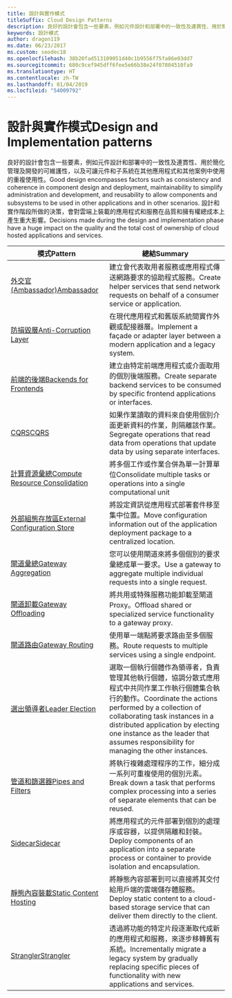 ```yaml
---
title: 設計與實作模式
titleSuffix: Cloud Design Patterns
description: 良好的設計會包含一些要素，例如元件設計和部署中的一致性及連貫性、用於簡化管理及開發的可維護性，以及可讓元件和子系統在其他應用程式和其他案例中使用的重複使用性。 設計和實作階段所做的決策，會對雲端上裝載的應用程式和服務在品質和擁有權總成本上產生重大影響。
keywords: 設計模式
author: dragon119
ms.date: 06/23/2017
ms.custom: seodec18
ms.openlocfilehash: 38b20fad513109051d40c1b9556f75fa86e03dd7
ms.sourcegitcommit: 680c9cef945dff6fee5e66b38e24f07804510fa9
ms.translationtype: HT
ms.contentlocale: zh-TW
ms.lasthandoff: 01/04/2019
ms.locfileid: "54009792"
---
```

# <a name="design-and-implementation-patterns"></a><span data-ttu-id="5d9da-105">設計與實作模式</span><span class="sxs-lookup"><span data-stu-id="5d9da-105">Design and Implementation patterns</span></span>

<span data-ttu-id="5d9da-106">良好的設計會包含一些要素，例如元件設計和部署中的一致性及連貫性、用於簡化管理及開發的可維護性，以及可讓元件和子系統在其他應用程式和其他案例中使用的重複使用性。</span><span class="sxs-lookup"><span data-stu-id="5d9da-106">Good design encompasses factors such as consistency and coherence in component design and deployment, maintainability to simplify administration and development, and reusability to allow components and subsystems to be used in other applications and in other scenarios.</span></span> <span data-ttu-id="5d9da-107">設計和實作階段所做的決策，會對雲端上裝載的應用程式和服務在品質和擁有權總成本上產生重大影響。</span><span class="sxs-lookup"><span data-stu-id="5d9da-107">Decisions made during the design and implementation phase have a huge impact on the quality and the total cost of ownership of cloud hosted applications and services.</span></span>

|                                <span data-ttu-id="5d9da-108">模式</span><span class="sxs-lookup"><span data-stu-id="5d9da-108">Pattern</span></span>                                 |                                                                                                      <span data-ttu-id="5d9da-109">總結</span><span class="sxs-lookup"><span data-stu-id="5d9da-109">Summary</span></span>                                                                                                       |
|------------------------------------------------------------------------|--------------------------------------------------------------------------------------------------------------------------------------------------------------------------------------------------------------------|
|                     [<span data-ttu-id="5d9da-110">外交官 (Ambassador)</span><span class="sxs-lookup"><span data-stu-id="5d9da-110">Ambassador</span></span>](../ambassador.md)                     |                                                         <span data-ttu-id="5d9da-111">建立會代表取用者服務或應用程式傳送網路要求的協助程式服務。</span><span class="sxs-lookup"><span data-stu-id="5d9da-111">Create helper services that send network requests on behalf of a consumer service or application.</span></span>                                                          |
|          [<span data-ttu-id="5d9da-112">防損毀層</span><span class="sxs-lookup"><span data-stu-id="5d9da-112">Anti-Corruption Layer</span></span>](../anti-corruption-layer.md)          |                                                               <span data-ttu-id="5d9da-113">在現代應用程式和舊版系統間實作外觀或配接器層。</span><span class="sxs-lookup"><span data-stu-id="5d9da-113">Implement a façade or adapter layer between a modern application and a legacy system.</span></span>                                                                |
|         [<span data-ttu-id="5d9da-114">前端的後端</span><span class="sxs-lookup"><span data-stu-id="5d9da-114">Backends for Frontends</span></span>](../backends-for-frontends.md)         |                                                          <span data-ttu-id="5d9da-115">建立由特定前端應用程式或介面取用的個別後端服務。</span><span class="sxs-lookup"><span data-stu-id="5d9da-115">Create separate backend services to be consumed by specific frontend applications or interfaces.</span></span>                                                          |
|                           [<span data-ttu-id="5d9da-116">CQRS</span><span class="sxs-lookup"><span data-stu-id="5d9da-116">CQRS</span></span>](../cqrs.md)                           |                                                         <span data-ttu-id="5d9da-117">如果作業讀取的資料來自使用個別介面更新資料的作業，則隔離該作業。</span><span class="sxs-lookup"><span data-stu-id="5d9da-117">Segregate operations that read data from operations that update data by using separate interfaces.</span></span>                                                         |
| [<span data-ttu-id="5d9da-118">計算資源彙總</span><span class="sxs-lookup"><span data-stu-id="5d9da-118">Compute Resource Consolidation</span></span>](../compute-resource-consolidation.md) |                                                                     <span data-ttu-id="5d9da-119">將多個工作或作業合併為單一計算單位</span><span class="sxs-lookup"><span data-stu-id="5d9da-119">Consolidate multiple tasks or operations into a single computational unit</span></span>                                                                      |
|   [<span data-ttu-id="5d9da-120">外部組態存放區</span><span class="sxs-lookup"><span data-stu-id="5d9da-120">External Configuration Store</span></span>](../external-configuration-store.md)   |                                                        <span data-ttu-id="5d9da-121">將設定資訊從應用程式部署套件移至集中位置。</span><span class="sxs-lookup"><span data-stu-id="5d9da-121">Move configuration information out of the application deployment package to a centralized location.</span></span>                                                         |
|            [<span data-ttu-id="5d9da-122">閘道彙總</span><span class="sxs-lookup"><span data-stu-id="5d9da-122">Gateway Aggregation</span></span>](../gateway-aggregation.md)            |                                                                   <span data-ttu-id="5d9da-123">您可以使用閘道來將多個個別的要求彙總成單一要求。</span><span class="sxs-lookup"><span data-stu-id="5d9da-123">Use a gateway to aggregate multiple individual requests into a single request.</span></span>                                                                   |
|             [<span data-ttu-id="5d9da-124">閘道卸載</span><span class="sxs-lookup"><span data-stu-id="5d9da-124">Gateway Offloading</span></span>](../gateway-offloading.md)             |                                                                      <span data-ttu-id="5d9da-125">將共用或特殊服務功能卸載至閘道 Proxy。</span><span class="sxs-lookup"><span data-stu-id="5d9da-125">Offload shared or specialized service functionality to a gateway proxy.</span></span>                                                                       |
|                [<span data-ttu-id="5d9da-126">閘道路由</span><span class="sxs-lookup"><span data-stu-id="5d9da-126">Gateway Routing</span></span>](../gateway-routing.md)                |                                                                            <span data-ttu-id="5d9da-127">使用單一端點將要求路由至多個服務。</span><span class="sxs-lookup"><span data-stu-id="5d9da-127">Route requests to multiple services using a single endpoint.</span></span>                                                                            |
|                [<span data-ttu-id="5d9da-128">選出領導者</span><span class="sxs-lookup"><span data-stu-id="5d9da-128">Leader Election</span></span>](../leader-election.md)                | <span data-ttu-id="5d9da-129">選取一個執行個體作為領導者，負責管理其他執行個體，協調分散式應用程式中共同作業工作執行個體集合執行的動作。</span><span class="sxs-lookup"><span data-stu-id="5d9da-129">Coordinate the actions performed by a collection of collaborating task instances in a distributed application by electing one instance as the leader that assumes responsibility for managing the other instances.</span></span> |
|              [<span data-ttu-id="5d9da-130">管道和篩選器</span><span class="sxs-lookup"><span data-stu-id="5d9da-130">Pipes and Filters</span></span>](../pipes-and-filters.md)              |                                                     <span data-ttu-id="5d9da-131">將執行複雜處理程序的工作，細分成一系列可重複使用的個別元素。</span><span class="sxs-lookup"><span data-stu-id="5d9da-131">Break down a task that performs complex processing into a series of separate elements that can be reused.</span></span>                                                      |
|                        [<span data-ttu-id="5d9da-132">Sidecar</span><span class="sxs-lookup"><span data-stu-id="5d9da-132">Sidecar</span></span>](../sidecar.md)                        |                                                  <span data-ttu-id="5d9da-133">將應用程式的元件部署到個別的處理序或容器，以提供隔離和封裝。</span><span class="sxs-lookup"><span data-stu-id="5d9da-133">Deploy components of an application into a separate process or container to provide isolation and encapsulation.</span></span>                                                  |
|         [<span data-ttu-id="5d9da-134">靜態內容裝載</span><span class="sxs-lookup"><span data-stu-id="5d9da-134">Static Content Hosting</span></span>](../static-content-hosting.md)         |                                                        <span data-ttu-id="5d9da-135">將靜態內容部署到可以直接將其交付給用戶端的雲端儲存體服務。</span><span class="sxs-lookup"><span data-stu-id="5d9da-135">Deploy static content to a cloud-based storage service that can deliver them directly to the client.</span></span>                                                        |
|                      [<span data-ttu-id="5d9da-136">Strangler</span><span class="sxs-lookup"><span data-stu-id="5d9da-136">Strangler</span></span>](../strangler.md)                      |                                         <span data-ttu-id="5d9da-137">透過將功能的特定片段逐漸取代成新的應用程式和服務，來逐步移轉舊有系統。</span><span class="sxs-lookup"><span data-stu-id="5d9da-137">Incrementally migrate a legacy system by gradually replacing specific pieces of functionality with new applications and services.</span></span>                                          |
